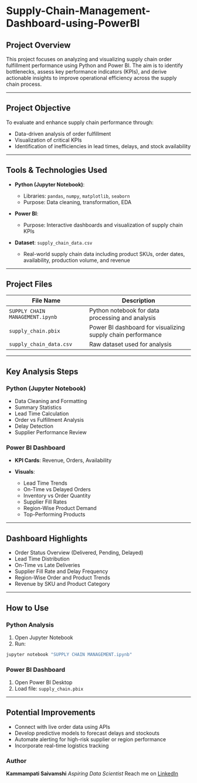 # Supply-Chain-Management-Dashboard-using-PowerBI

##  Project Overview

This project focuses on analyzing and visualizing supply chain order fulfillment performance using Python and Power BI. The aim is to identify bottlenecks, assess key performance indicators (KPIs), and derive actionable insights to improve operational efficiency across the supply chain process.

---

##  Project Objective

To evaluate and enhance supply chain performance through:

* Data-driven analysis of order fulfillment
* Visualization of critical KPIs
* Identification of inefficiencies in lead times, delays, and stock availability

---

##  Tools & Technologies Used

* **Python (Jupyter Notebook)**:

  * Libraries: `pandas`, `numpy`, `matplotlib`, `seaborn`
  * Purpose: Data cleaning, transformation, EDA

* **Power BI**:

  * Purpose: Interactive dashboards and visualization of supply chain KPIs

* **Dataset**: `supply_chain_data.csv`

  * Real-world supply chain data including product SKUs, order dates, availability, production volume, and revenue

---

##  Project Files

| File Name                       | Description                                                 |
| ------------------------------- | ----------------------------------------------------------- |
| `SUPPLY CHAIN MANAGEMENT.ipynb` | Python notebook for data processing and analysis            |
| `supply_chain.pbix`             | Power BI dashboard for visualizing supply chain performance |
| `supply_chain_data.csv`         | Raw dataset used for analysis                               |

---

##  Key Analysis Steps

###  Python (Jupyter Notebook)

* Data Cleaning and Formatting
* Summary Statistics
* Lead Time Calculation
* Order vs Fulfillment Analysis
* Delay Detection
* Supplier Performance Review

###  Power BI Dashboard

* **KPI Cards**: Revenue, Orders, Availability
* **Visuals**:

  * Lead Time Trends
  * On-Time vs Delayed Orders
  * Inventory vs Order Quantity
  * Supplier Fill Rates
  * Region-Wise Product Demand
  * Top-Performing Products

---

##  Dashboard Highlights

*  Order Status Overview (Delivered, Pending, Delayed)
*  Lead Time Distribution
*  On-Time vs Late Deliveries
*  Supplier Fill Rate and Delay Frequency
*  Region-Wise Order and Product Trends
*  Revenue by SKU and Product Category

---

##  How to Use

### Python Analysis

1. Open Jupyter Notebook
2. Run:

```bash
jupyter notebook "SUPPLY CHAIN MANAGEMENT.ipynb"
```

### Power BI Dashboard

1. Open Power BI Desktop
2. Load file: `supply_chain.pbix`

---

##  Potential Improvements

* Connect with live order data using APIs
* Develop predictive models to forecast delays and stockouts
* Automate alerting for high-risk supplier or region performance
* Incorporate real-time logistics tracking


###  Author

**Kammampati Saivamshi**
*Aspiring Data Scientist*
 Reach me on [LinkedIn](https://www.linkedin.com)


